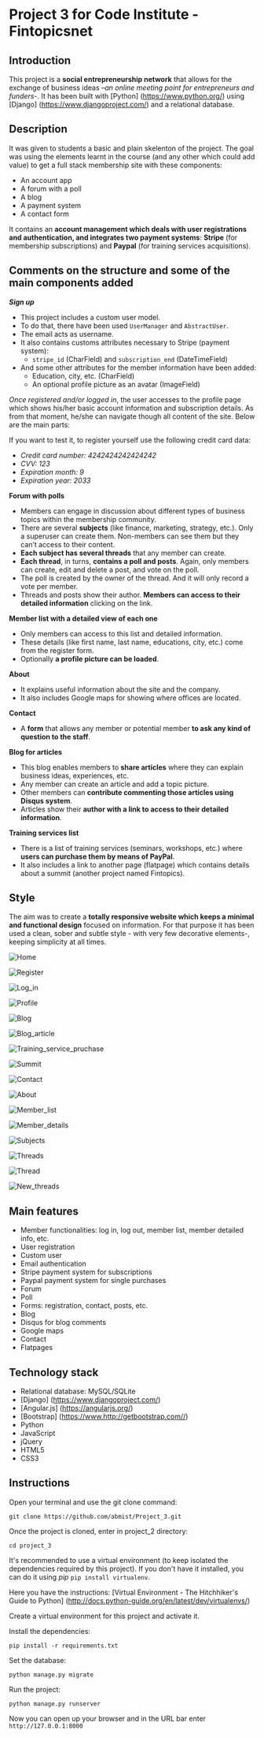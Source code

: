 # Project 3 for Code Institute - Fintopicsnet
## Introduction

This project is a **social entrepreneurship network** that allows for the exchange of business ideas –*an online meeting point for entrepreneurs and funders*-. It has been built with [Python] (https://www.python.org/) using [Django] (https://www.djangoproject.com/) and a relational database. 

## Description
It was given to students a basic and plain skelenton of the project. The goal was using the elements learnt in the course (and any other which could add value) to get a full stack membership site with these components: 
* An account app
* A forum with a poll
* A blog
* A payment system
* A contact form   


It contains an **account management which deals with user registrations and authentication, and integrates two payment systems**: **Stripe** (for membership subscriptions) and **Paypal** (for training services acquisitions).



## Comments on the structure and some of the main components added

*__Sign up__*
* This project includes a custom user model.
* To do that, there have been used `UserManager` and `AbstractUser`.
* The email acts as username. 
* It also contains customs attributes necessary to Stripe (payment system):
	* `stripe_id` (CharField) and `subscription_end` (DateTimeField)
* And some other attributes for the member information have been added:
	* Education, city, etc. (CharField)
	* An optional profile picture as an avatar (ImageField)

*Once registered and/or logged in*, the user accesses to the profile page which shows his/her basic account information and subscription details. As from that moment, he/she can navigate though all content of the site. Below are the main parts:



If you want to test it, to register yourself use the following credit card data:
  * *Credit card number: 4242424242424242*
  * *CVV: 123*
  * *Expiration month: 9*
  * *Expiration year: 2033*

**Forum with polls**
* Members can engage in discussion about different types of business topics within the membership community.
* There are several **subjects** (like finance, marketing, strategy, etc.). Only a superuser can create them. Non-members can see them but they can’t access to their content.
* **Each subject has several threads** that any member can create. 
* **Each thread**, in turns, **contains a poll and posts**. Again, only members can create, edit and delete a post, and vote on the poll.
* The poll is created by the owner of the thread. And it will only record a vote per member.
* Threads and posts show their author. **Members can access to their detailed information** clicking on the link. 



**Member list with a detailed view of each one**
* Only members can access to this list and detailed information.
* These details (like first name, last name, educations, city, etc.) come from the register form. 
* Optionally **a profile picture can be loaded**. 



**About**
* It explains useful information about the site and the company.
* It also includes Google maps for showing where offices are located. 



**Contact**
* A **form** that allows any member or potential member **to ask any kind of question to the staff**. 


**Blog for articles**
* This blog enables members to **share articles** where they can explain business ideas, experiences, etc.
* Any member can create an article and add a topic picture.
* Other members can **contribute commenting those articles using Disqus system**.
* Articles show their **author with a link to access to their detailed information**.



**Training services list** 
* There is a list of training services (seminars, workshops, etc.) where **users can purchase them by means of PayPal**. 
* It also includes a link to another page (flatpage) which contains details about a summit (another project named Fintopics).  



## Style
The aim was to create a **totally responsive website which keeps a minimal and functional design** focused on information. For that purpose it has been used a clean, sober and subtle style - with very few decorative elements-, keeping simplicity at all times. 


![Home](https://github.com/abmist/fintopicsnet_network/blob/master/static/images/README_screenshots/project_3_home.jpg)

![Register](https://github.com/abmist/fintopicsnet_network/blob/master/static/images/README_screenshots/project_3_register.jpg)

![Log_in](https://github.com/abmist/fintopicsnet_network/blob/master/static/images/README_screenshots/project_3_log_in.jpg)

![Profile](https://github.com/abmist/fintopicsnet_network/blob/master/static/images/README_screenshots/project_3_profile.jpg)

![Blog](https://github.com/abmist/fintopicsnet_network/blob/master/static/images/README_screenshots/project_3_blog.jpg)

![Blog_article](https://github.com/abmist/fintopicsnet_network/blob/master/static/images/README_screenshots/project_3_blog_article.jpg)

![Training_service_pruchase](https://github.com/abmist/fintopicsnet_network/blob/master/static/images/README_screenshots/project_3_training_service_purchase.jpg)

![Summit](https://github.com/abmist/fintopicsnet_network/blob/master/static/images/README_screenshots/project_3_summit.jpg)

![Contact](https://github.com/abmist/fintopicsnet_network/blob/master/static/images/README_screenshots/project_3_contact.jpg)

![About](https://github.com/abmist/fintopicsnet_network/blob/master/static/images/README_screenshots/project_3_about.jpg)

![Member_list](https://github.com/abmist/fintopicsnet_network/blob/master/static/images/README_screenshots/project_3_member_list.jpg)

![Member_details](https://github.com/abmist/fintopicsnet_network/blob/master/static/images/README_screenshots/project_3_member_details.jpg)

![Subjects](https://github.com/abmist/fintopicsnet_network/blob/master/static/images/README_screenshots/project_3_forum_subjects.jpg)

![Threads](https://github.com/abmist/fintopicsnet_network/blob/master/static/images/README_screenshots/project_3_forum_threads.jpg)

![Thread](https://github.com/abmist/fintopicsnet_network/blob/master/static/images/README_screenshots/project_3_forum_thread_and_posts.jpg)

![New_threads](https://github.com/abmist/fintopicsnet_network/blob/master/static/images/README_screenshots/project_3_forum_new_thread.jpg)

## Main features
* Member functionalities: log in, log out, member list, member detailed info, etc.
* User registration
* Custom user 
* Email authentication
* Stripe payment system for subscriptions
* Paypal payment system for single purchases
* Forum 
* Poll
* Forms: registration, contact, posts, etc.
* Blog
* Disqus for blog comments
* Google maps
* Contact
* Flatpages

## Technology stack
* Relational database: MySQL/SQLite
* [Django] (https://www.djangoproject.com/)
* [Angular.js] (https://angularjs.org/)
* [Bootstrap] (https://www.http://getbootstrap.com//)
* Python
* JavaScript
* jQuery
* HTML5
* CSS3

## Instructions

Open your terminal and use the git clone command:

`git clone https://github.com/abmist/Project_3.git`

Once the project is cloned, enter in project_2 directory:

`cd project_3`

It's recommended to use a virtual environment (to keep isolated the dependencies required by this project). If you don't have it installed, you can do it using *pip* `pip install virtualenv`. 

Here you have the instructions: [Virtual Environment - The Hitchhiker's Guide to Python] (http://docs.python-guide.org/en/latest/dev/virtualenvs/)

Create a virtual environment for this project and activate it. 

Install the dependencies:

`pip install -r requirements.txt`

Set the database: 

`python manage.py migrate`

Run the project:

`python manage.py runserver`

Now you can open up your browser and in the URL bar enter `http://127.0.0.1:8000`
